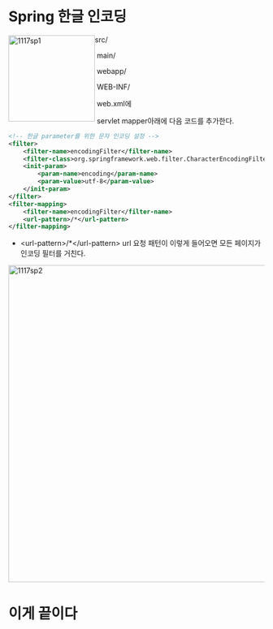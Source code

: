 # Spring 한글 인코딩

<img width="170" alt="1117sp1" src="https://user-images.githubusercontent.com/37058233/99875104-5a4d4d80-2c30-11eb-9edd-a673fdbca865.PNG" style= "float : left">src/

​		main/

​				webapp/

​							WEB-INF/

​										web.xml에 

​												servlet mapper아래에 다음 코드를 추가한다.



```xml
<!-- 한글 parameter를 위한 문자 인코딩 설정 -->
<filter>
	<filter-name>encodingFilter</filter-name>
	<filter-class>org.springframework.web.filter.CharacterEncodingFilter</filter-class>
	<init-param>
		<param-name>encoding</param-name>
		<param-value>utf-8</param-value>
	</init-param>
</filter>
<filter-mapping>
	<filter-name>encodingFilter</filter-name>
	<url-pattern>/*</url-pattern>
</filter-mapping>
```

- &lt;url-pattern>/*&lt;/url-pattern> url 요청 패턴이 이렇게 들어오면 모든 페이지가 인코딩 필터를 거친다.

<img width="625" alt="1117sp2" src="https://user-images.githubusercontent.com/37058233/99875103-591c2080-2c30-11eb-9878-2dd21f90a900.PNG">    



# 이게 끝이다